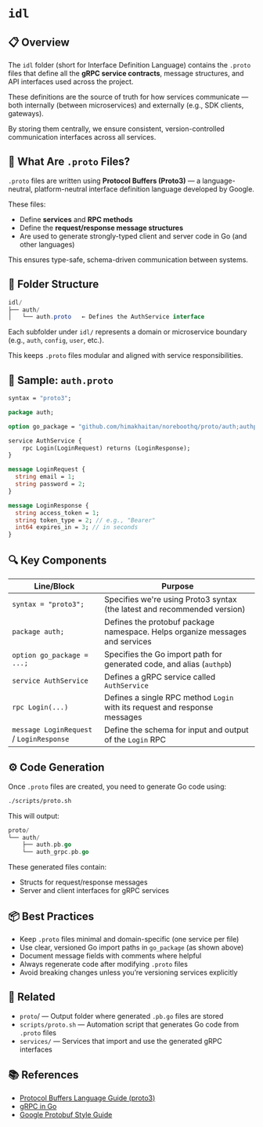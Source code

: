 # `idl`

## 📋 Overview

The `idl` folder (short for Interface Definition Language) contains the `.proto` files that define all the **gRPC service contracts**, message structures, and API interfaces used across the project.

These definitions are the source of truth for how services communicate — both internally (between microservices) and externally (e.g., SDK clients, gateways).

By storing them centrally, we ensure consistent, version-controlled communication interfaces across all services.

## 🔧 What Are `.proto` Files?

`.proto` files are written using **Protocol Buffers (Proto3)** — a language-neutral, platform-neutral interface definition language developed by Google.

These files:
- Define **services** and **RPC methods**
- Define the **request/response message structures**
- Are used to generate strongly-typed client and server code in Go (and other languages)

This ensures type-safe, schema-driven communication between systems.

## 🧩 Folder Structure

```csharp
idl/
├── auth/
│   └── auth.proto   ← Defines the AuthService interface
```

Each subfolder under `idl/` represents a domain or microservice boundary (e.g., `auth`, `config`, `user`, etc.).

This keeps `.proto` files modular and aligned with service responsibilities.

## 📝 Sample: `auth.proto`

```proto
syntax = "proto3";

package auth;

option go_package = "github.com/himakhaitan/noreboothq/proto/auth;authpb";

service AuthService {
    rpc Login(LoginRequest) returns (LoginResponse);
}

message LoginRequest {
  string email = 1;
  string password = 2;
}

message LoginResponse {
  string access_token = 1;
  string token_type = 2; // e.g., "Bearer"
  int64 expires_in = 3; // in seconds
}
```

## 🔍 Key Components

| Line/Block                               | Purpose                                                                      |
| ---------------------------------------- | ---------------------------------------------------------------------------- |
| `syntax = "proto3";`                     | Specifies we're using Proto3 syntax (the latest and recommended version)     |
| `package auth;`                          | Defines the protobuf package namespace. Helps organize messages and services |
| `option go_package = ...;`               | Specifies the Go import path for generated code, and alias (`authpb`)        |
| `service AuthService`                    | Defines a gRPC service called `AuthService`                                  |
| `rpc Login(...)`                         | Defines a single RPC method `Login` with its request and response messages   |
| `message LoginRequest` / `LoginResponse` | Define the schema for input and output of the `Login` RPC                    |

## ⚙️ Code Generation

Once `.proto` files are created, you need to generate Go code using:

```bash
./scripts/proto.sh
```

This will output:
```go
proto/
└── auth/
    ├── auth.pb.go
    └── auth_grpc.pb.go
```

These generated files contain:
- Structs for request/response messages
- Server and client interfaces for gRPC services

## 📦 Best Practices

- Keep `.proto` files minimal and domain-specific (one service per file)
- Use clear, versioned Go import paths in `go_package` (as shown above)
- Document message fields with comments where helpful
- Always regenerate code after modifying `.proto` files
- Avoid breaking changes unless you’re versioning services explicitly

## 🔗 Related

- `proto`/ — Output folder where generated `.pb.go` files are stored
- `scripts/proto.sh` — Automation script that generates Go code from `.proto` files
- `services/` — Services that import and use the generated gRPC interfaces

## 📚 References

- [Protocol Buffers Language Guide (proto3)](https://developers.google.com/protocol-buffers/docs/proto3)
- [gRPC in Go](https://grpc.io/docs/languages/go/quickstart/)
- [Google Protobuf Style Guide](https://developers.google.com/protocol-buffers/docs/style)

